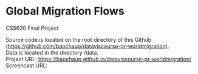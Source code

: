 # Global Migration Flows
CS5630 Final Project  
  
Source code is located on the root directory of this Github (https://github.com/baochaup/dataviscourse-pr-worldmigration).  
Data is located in the directory /data.  
Project URL: https://baochaup.github.io/dataviscourse-pr-worldmigration/  
Screencast URL: 
